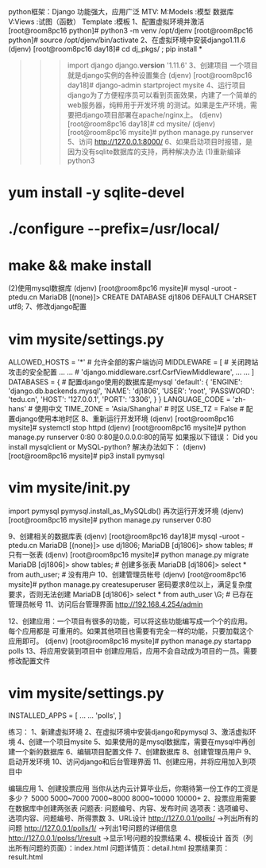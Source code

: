 python框架：Django
功能强大，应用广泛
MTV:
	M:Models :模型 数据库
	V:Views  :试图（函数）
	Template :模板
1、配置虚拟环境并激活
[root@room8pc16 python]# python3 -m venv /opt/djenv
[root@room8pc16 python]# source /opt/djenv/bin/activate
2、在虚拟环境中安装django1.11.6
(djenv) [root@room8pc16 day18]# cd dj_pkgs/ ; pip install *
>>> import django
>>> django.__version__
'1.11.6'
3、创建项目
一个项目就是django实例的各种设置集合
(djenv) [root@room8pc16 day18]# django-admin startproject mysite
4、运行项目
django为了方便程序员可以看到页面效果，内建了一个简单的web服务器，纯粹用于开发环境
的测试。如果是生产环境，需要把django项目部署在apache/nginx上。
(djenv) [root@room8pc16 day18]# cd mysite/
(djenv) [root@room8pc16 mysite]# python manage.py runserver
5、访问
http://127.0.0.1:8000/
6、如果启动项目时报错，是因为没有sqlite数据库的支持，两种解决办法
(1)重新编译python3
# yum install -y sqlite-devel
# ./configure --prefix=/usr/local/
# make && make install
(2)使用mysql数据库
(djenv) [root@room8pc16 mysite]# mysql -uroot -ptedu.cn
MariaDB [(none)]> CREATE DATABASE dj1806 DEFAULT CHARSET utf8;
7、修改django配置
# vim mysite/settings.py
ALLOWED_HOSTS = '*'       # 允许全部的客户端访问
MIDDLEWARE = [            # 关闭跨站攻击的安全配置
    ... ...
    # 'django.middleware.csrf.CsrfViewMiddleware',
    ... ...
]
DATABASES = {             # 配置django使用的数据库是mysql
    'default': {
        'ENGINE': 'django.db.backends.mysql',
        'NAME': 'dj1806',
        'USER': 'root',
        'PASSWORD': 'tedu.cn',
        'HOST': '127.0.0.1',
        'PORT': '3306',
    }
}
LANGUAGE_CODE = 'zh-hans'       # 使用中文
TIME_ZONE = 'Asia/Shanghai'     # 时区
USE_TZ = False                  # 配置django使用本地时区
8、重新运行开发环境
(djenv) [root@room8pc16 mysite]# systemctl stop httpd
(djenv) [root@room8pc16 mysite]# python manage.py runserver 0:80
0:80是0.0.0.0:80的简写
如果报以下错误：
Did you install mysqlclient or MySQL-python?
解决办法如下：
(djenv) [root@room8pc16 mysite]# pip3 install pymysql
# vim mysite/__init__.py
import pymysql
pymysql.install_as_MySQLdb()
再次运行开发环境
(djenv) [root@room8pc16 mysite]# python manage.py runserver 0:80

9、创建相关的数据库表
(djenv) [root@room8pc16 day18]# mysql -uroot -ptedu.cn
MariaDB [(none)]> use dj1806;
MariaDB [dj1806]> show tables;   # 只有一张表
(djenv) [root@room8pc16 mysite]# python manage.py migrate
MariaDB [dj1806]> show tables;    # 创建多张表
MariaDB [dj1806]> select * from auth_user;   # 没有用户
10、创建管理员帐号
(djenv) [root@room8pc16 mysite]# python manage.py createsuperuser
密码要求8位以上，满足复杂度要求，否则无法创建
MariaDB [dj1806]> select * from auth_user \G;   # 已存在管理员帐号
11、访问后台管理界面
http://192.168.4.254/admin


12、创建应用：一个项目有很多的功能，可以将这些功能编写成一个个的应用。每个应用都是
可重用的。如果其他项目也需要有完全一样的功能，只要加载这个应用即可。
(djenv) [root@room8pc16 mysite]# python manage.py startapp polls
13、将应用安装到项目中
创建应用后，应用不会自动成为项目的一员。需要修改配置文件
# vim mysite/settings.py
INSTALLED_APPS = [
    ... ...
    'polls',
]

练习：
1、新建虚拟环境
2、在虚拟环境中安装django和pymysql
3、激活虚拟环境
4、创建一个项目mysite
5、如果使用的是mysql数据库，需要在mysql中再创建一个新的数据库
6、编辑项目配置文件
7、创建数据库
8、创建管理员用户
9、启动开发环境
10、访问django和后台管理界面
11、创建应用，并将应用加入到项目中



编辑应用
1、创建投票应用
当你从达内云计算毕业后，你期待第一份工作的工资是多少？
5000
5000~7000
7000~8000
8000~10000
10000+
2、投票应用需要在数据库中创建两张表
问题表: 问题编号、内容、发布时间
选项表：选项编号、选项内容、问题编号、所得票数
3、URL设计
http://127.0.0.1/polls/            ->列出所有的问题
http://127.0.0.1/polls/1/          ->列出1号问题的详细信息
http://127.0.0.1/polss/1/result    ->显示1号问题的投票结果
4、模板设计
首页（列出所有问题的页面）：index.html
问题详情页：detail.html
投票结果页：result.html
